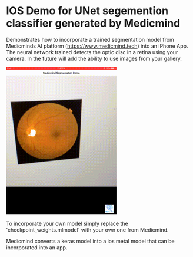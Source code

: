 # IOS Demo for UNet segemention classifier generated by Medicmind

Demonstrates how to incorporate a trained segmentation model from Medicminds AI platform (https://www.medicmind.tech) into an iPhone App.
The neural network trained detects the optic disc in a retina using your camera. In the future will add the ability to use images from your gallery.

![retina](output4.gif)

To incorporate your own model simply replace the 'checkpoint_weights.mlmodel' with your own one from Medicmind.

Medicmind converts a keras model into a ios metal model that can be incorporated into an app.
